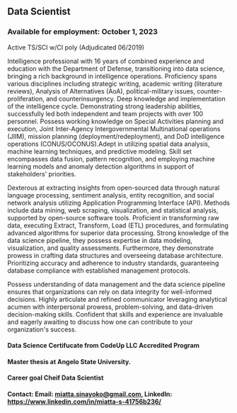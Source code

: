 ## Data Scientist


### Available for employment: October 1, 2023 
Active TS/SCI w/CI poly (Adjudicated 06/2019)

Intelligence professional with 16 years of combined experience and education with the Department of Defense, transitioning into data science, bringing a rich background in intelligence operations. Proficiency spans various disciplines including strategic writing, academic writing (literature reviews), Analysis of Alternatives (AoA), political-military issues, counter-proliferation, and counterinsurgency. Deep knowledge and implementation of the intelligence cycle. Demonstrating strong leadership abilities, successfully led both independent and team projects with over 100 personnel. Possess working knowledge on Special Activities planning and execution, Joint Inter-Agency Intergovernmental Multinational operations (JIIM), mission planning (deployment/redeployment), and DoD intelligence operations (CONUS/OCONUS).Adept in utilizing spatial data analysis, machine learning techniques, and predictive modeling. Skill set encompasses data fusion, pattern recognition, and employing machine learning models and anomaly detection algorithms in support of stakeholders' priorities.


Dexterous at extracting insights from open-sourced data through natural language processing, sentiment analysis, entity recognition, and social network analysis utilizing Application Programming Interface (API). Methods include data mining, web scraping, visualization, and statistical analysis, supported by open-source software tools. Proficient in transforming raw data, executing Extract, Transform, Load (ETL) procedures, and formulating advanced algorithms for superior data processing. Strong knowledge of the data science pipeline, they possess expertise in data modeling, visualization, and quality assessments. Furthermore, they demonstrate prowess in crafting data structures and overseeing database architecture. Prioritizing accuracy and adherence to industry standards, guaranteeing database compliance with established management protocols.

Possess understanding of data management and the data science pipeline ensures that organizations can rely on data integrity for well-informed decisions. Highly articulate and refined communicator leveraging analytical acumen with interpersonal prowess, problem-solving, and data-driven decision-making skills. Confident that skills and experience are invaluable and eagerly awaiting to discuss how one can contribute to your organization's success.

#### Data Science Certifucate from CodeUp LLC Accredited Program
#### Master thesis at Angelo State University.

#### Career goal Cheif Data Scientist 

#### Contact: Email: miatta.sinayoko@gmail.com, LinkedIn: https://www.linkedin.com/in/miatta-s-41756b236/ 


